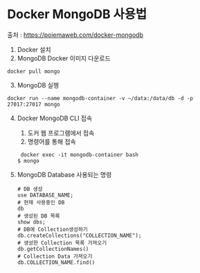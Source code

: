 # Docker MongoDB 사용법
출처 : https://poiemaweb.com/docker-mongodb
1. Docker 설치
2. MongoDB Docker 이미지 다운로드
```shell
docker pull mongo
```
3. MongoDB 실행
```shell
docker run --name mongodb-container -v ~/data:/data/db -d -p 27017:27017 mongo
```

4. Docker MongoDB CLI 접속
   1. 도커 웹 프로그램에서 접속
   2. 명령어를 통해 접속
   ```shell
    docker exec -it mongodb-container bash
   $ mongo
    ```

5. MongoDB Database 사용되는 명령
    ```shell
   # DB 생성
    use DATABASE_NAME;
   # 현재 사용중인 DB
   db
   # 생성된 DB 목록
    show dbs;
   # DB에 Collection생성하기
   db.createCollections("COLLECTION_NAME");
   # 생성한 Collection 목록 가져오기
   db.getCollectionNames()
   # Collection Data 가져오기
   db.COLLECTION_NAME.find()
    ```